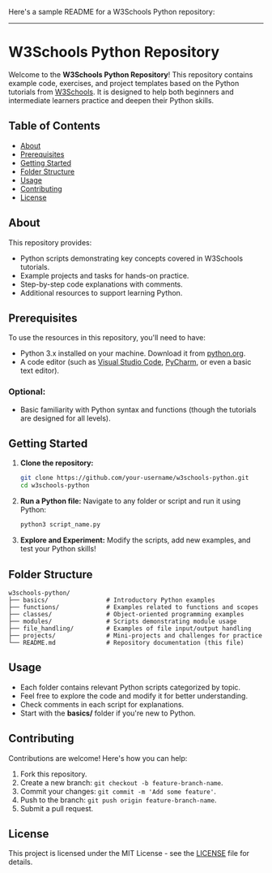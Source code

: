 Here's a sample README for a W3Schools Python repository:

---

# W3Schools Python Repository

Welcome to the **W3Schools Python Repository**! This repository contains example code, exercises, and project templates based on the Python tutorials from [W3Schools](https://www.w3schools.com/python/). It is designed to help both beginners and intermediate learners practice and deepen their Python skills.

## Table of Contents

- [About](#about)
- [Prerequisites](#prerequisites)
- [Getting Started](#getting-started)
- [Folder Structure](#folder-structure)
- [Usage](#usage)
- [Contributing](#contributing)
- [License](#license)

## About

This repository provides:

- Python scripts demonstrating key concepts covered in W3Schools tutorials.
- Example projects and tasks for hands-on practice.
- Step-by-step code explanations with comments.
- Additional resources to support learning Python.

## Prerequisites

To use the resources in this repository, you'll need to have:

- Python 3.x installed on your machine. Download it from [python.org](https://www.python.org/downloads/).
- A code editor (such as [Visual Studio Code](https://code.visualstudio.com/), [PyCharm](https://www.jetbrains.com/pycharm/), or even a basic text editor).

### Optional:

- Basic familiarity with Python syntax and functions (though the tutorials are designed for all levels).

## Getting Started

1. **Clone the repository:**
   ```bash
   git clone https://github.com/your-username/w3schools-python.git
   cd w3schools-python
   ```

2. **Run a Python file:**
   Navigate to any folder or script and run it using Python:
   ```bash
   python3 script_name.py
   ```

3. **Explore and Experiment:**
   Modify the scripts, add new examples, and test your Python skills!

## Folder Structure

```
w3schools-python/
├── basics/                # Introductory Python examples
├── functions/             # Examples related to functions and scopes
├── classes/               # Object-oriented programming examples
├── modules/               # Scripts demonstrating module usage
├── file_handling/         # Examples of file input/output handling
├── projects/              # Mini-projects and challenges for practice
└── README.md              # Repository documentation (this file)
```

## Usage

- Each folder contains relevant Python scripts categorized by topic.
- Feel free to explore the code and modify it for better understanding.
- Check comments in each script for explanations.
- Start with the **basics/** folder if you're new to Python.

## Contributing

Contributions are welcome! Here's how you can help:

1. Fork this repository.
2. Create a new branch: `git checkout -b feature-branch-name`.
3. Commit your changes: `git commit -m 'Add some feature'`.
4. Push to the branch: `git push origin feature-branch-name`.
5. Submit a pull request.

## License

This project is licensed under the MIT License - see the [LICENSE](LICENSE) file for details.
